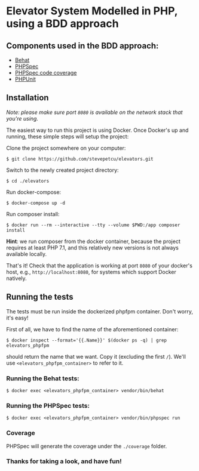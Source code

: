 # Elevator System Modelled in PHP, using a BDD approach

## Components used in the BDD approach:
- [Behat](http://behat.org)
- [PHPSpec](http://www.phpspec.net)
- [PHPSpec code coverage](https://github.com/leanphp/phpspec-code-coverage)
- [PHPUnit](https://phpunit.de)

## Installation

*Note: please make sure port `8080` is available on the network stack that you're using.*

The easiest way to run this project is using Docker. Once Docker's up and running, 
these simple steps will setup the project:

Clone the project somewhere on your computer:

    $ git clone https://github.com/stevepetcu/elevators.git
    
Switch to the newly created project directory: 

    $ cd ./elevators
    
Run docker-compose:

    $ docker-compose up -d
    
Run composer install:

    $ docker run --rm --interactive --tty --volume $PWD:/app composer install
**Hint**: we run composer from the docker container, because the project requires 
at least PHP 7.1, and this relatively new versions is not always available locally.

That's it! Check that the application is working at port `8080` of your docker's 
host, e.g., `http://localhost:8080`, for systems which support Docker natively.

## Running the tests

The tests must be run inside the dockerized phpfpm container. Don't worry, it's easy!

First of all, we have to find the name of the aforementioned container:

    $ docker inspect --format='{{.Name}}' $(docker ps -q) | grep elevators_phpfpm

should return the name that we want. Copy it (excluding the first `/`). We'll use 
`<elevators_phpfpm_container>` to refer to it.

### Running the Behat tests:
    $ docker exec <elevators_phpfpm_container> vendor/bin/behat
   
### Running the PHPSpec tests:
    $ docker exec <elevators_phpfpm_container> vendor/bin/phpspec run
    
### Coverage
PHPSpec will generate the coverage under the `./coverage` folder.

### Thanks for taking a look, and have fun!